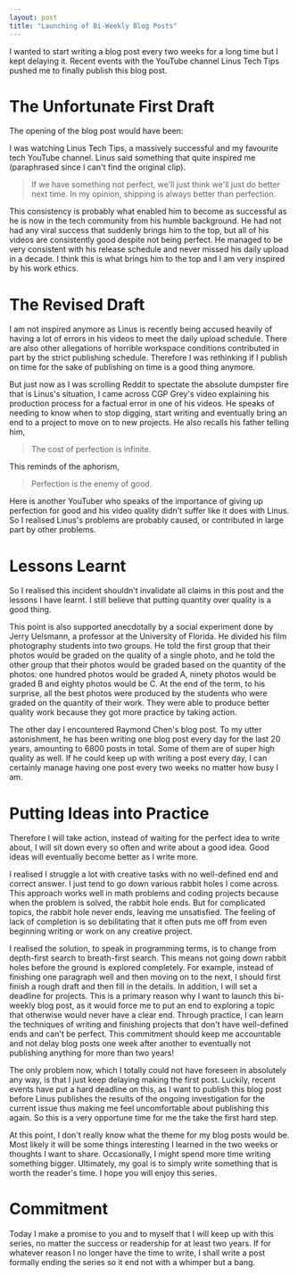 ```yaml
---
layout: post
title: "Launching of Bi-Weekly Blog Posts"
---
```


I wanted to start writing a blog post every two weeks for a long time but I kept delaying it. Recent events with the YouTube channel Linus Tech Tips pushed me to finally publish this blog post.

# The Unfortunate First Draft 

The opening of the blog post would have been:

I was watching Linus Tech Tips, a massively successful and my favourite tech YouTube channel. Linus said something that quite inspired me (paraphrased since I can't find the original clip). 

> If we have something not perfect, we'll just think we'll just do better next time. In my opinion, shipping is always better than perfection. 

This consistency is probably what enabled him to become as successful as he is now in the tech community from his humble background. He had not had any viral success that suddenly brings him to the top, but all of his videos are consistently good despite not being perfect. He managed to be very consistent with his release schedule and never missed his daily upload in a decade. I think this is what brings him to the top and I am very inspired by his work ethics. 

# The Revised Draft 

I am not inspired anymore as Linus is recently being accused heavily of having a lot of errors in his videos to meet the daily upload schedule. There are also other allegations of horrible workspace conditions contributed in part by the strict publishing schedule. Therefore I was rethinking if I publish on time for the sake of publishing on time is a good thing anymore. 

But just now as I was scrolling Reddit to spectate the absolute dumpster fire that is Linus's situation, I came across CGP Grey's video explaining his production process for a factual error in one of his videos. He speaks of needing to know when to stop digging, start writing and eventually bring an end to a project to move on to new projects. He also recalls his father telling him,

> The cost of perfection is infinite.

This reminds of the aphorism, 

> Perfection is the enemy of good.

Here is another YouTuber who speaks of the importance of giving up perfection for good and his video quality didn't suffer like it does with Linus. So I realised Linus's problems are probably caused, or contributed in large part by other problems. 

# Lessons Learnt

So I realised this incident shouldn't invalidate all claims in this post and the lessons I have learnt. I still believe that putting quantity over quality is a good thing.
 
This point is also supported anecdotally by a social experiment done by Jerry Uelsmann, a professor at the University of Florida. He divided his film photography students into two groups. He told the first group that their photos would be graded on the quality of a single photo, and he told the other group that their photos would be graded based on the quantity of the photos: one hundred photos would be graded A, ninety photos would be graded B and eighty photos would be C. At the end of the term, to his surprise, all the best photos were produced by the students who were graded on the quantity of their work. They were able to produce better quality work because they got more practice by taking action.

The other day I encountered Raymond Chen's blog post. To my utter astonishment, he has been writing one blog post every day for the last 20 years, amounting to 6800 posts in total. Some of them are of super high quality as well. If he could keep up with writing a post every day, I can certainly manage having one post every two weeks no matter how busy I am. 

# Putting Ideas into Practice

Therefore I will take action, instead of waiting for the perfect idea to write about, I will sit down every so often and write about a good idea. Good ideas will eventually become better as I write more.

I realised I struggle a lot with creative tasks with no well-defined end and correct answer.  I just tend to go down various rabbit holes I come across. This approach works well in math problems and coding projects because when the problem is solved, the rabbit hole ends. But for complicated topics, the rabbit hole never ends, leaving me unsatisfied. The feeling of lack of completion is so debilitating that it often puts me off from even beginning writing or work on any creative project.

I realised the solution, to speak in programming terms, is to change from depth-first search to breath-first search. This means not going down rabbit holes before the ground is explored completely. For example, instead of finishing one paragraph well and then moving on to the next, I should first finish a rough draft and then fill in the details. In addition, I will set a deadline for projects. This is a primary reason why I want to launch this bi-weekly blog post, as it would force me to put an end to exploring a topic that otherwise would never have a clear end. Through practice, I can learn the techniques of writing and finishing projects that don't have well-defined ends and can't be perfect. This commitment should keep me accountable and not delay blog posts one week after another to eventually not publishing anything for more than two years!

The only problem now, which I totally could not have foreseen in absolutely any way, is that I just keep delaying making the first post. Luckily, recent events have put a hard deadline on this, as I want to publish this blog post before Linus publishes the results of the ongoing investigation for the current issue thus making me feel uncomfortable about publishing this again. So this is a very opportune time for me the take the first hard step.

At this point, I don't really know what the theme for my blog posts would be. Most likely it will be some things interesting I learned in the two weeks or thoughts I want to share. Occasionally,  I might spend more time writing something bigger. Ultimately, my goal is to simply write something that is worth the reader's time. I hope you will enjoy this series. 

# Commitment 

Today I make a promise to you and to myself that I will keep up with this series, no matter the success or readership for at least two years. If for whatever reason I no longer have the time to write, I shall write a post formally ending the series so it end not with a whimper but a bang. 